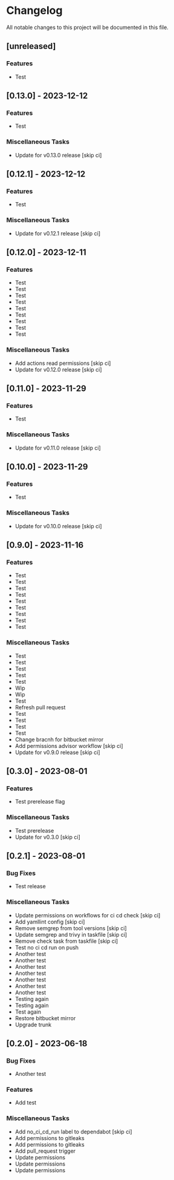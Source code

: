 # Changelog

All notable changes to this project will be documented in this file.

## [unreleased]

### Features

- Test

## [0.13.0] - 2023-12-12

### Features

- Test

### Miscellaneous Tasks

- Update for v0.13.0 release [skip ci]

## [0.12.1] - 2023-12-12

### Features

- Test

### Miscellaneous Tasks

- Update for v0.12.1 release [skip ci]

## [0.12.0] - 2023-12-11

### Features

- Test
- Test
- Test
- Test
- Test
- Test
- Test
- Test
- Test

### Miscellaneous Tasks

- Add actions read permissions [skip ci]
- Update for v0.12.0 release [skip ci]

## [0.11.0] - 2023-11-29

### Features

- Test

### Miscellaneous Tasks

- Update for v0.11.0 release [skip ci]

## [0.10.0] - 2023-11-29

### Features

- Test

### Miscellaneous Tasks

- Update for v0.10.0 release [skip ci]

## [0.9.0] - 2023-11-16

### Features

- Test
- Test
- Test
- Test
- Test
- Test
- Test
- Test
- Test

### Miscellaneous Tasks

- Test
- Test
- Test
- Test
- Test
- Wip
- Wip
- Test
- Refresh pull request
- Test
- Test
- Test
- Test
- Change bracnh for bitbucket mirror
- Add permissions advisor workflow [skip ci]
- Update for v0.9.0 release [skip ci]

## [0.3.0] - 2023-08-01

### Features

- Test prerelease flag

### Miscellaneous Tasks

- Test prerelease
- Update for v0.3.0 [skip ci]

## [0.2.1] - 2023-08-01

### Bug Fixes

- Test release

### Miscellaneous Tasks

- Update permissions on workflows for ci cd check [skip ci]
- Add yamllint config [skip ci]
- Remove semgrep from tool versions [skip ci]
- Update semgrep and trivy in taskfile [skip ci]
- Remove check task from taskfile [skip ci]
- Test no ci cd run on push
- Another test
- Another test
- Another test
- Another test
- Another test
- Another test
- Another test
- Testing again
- Testing again
- Test again
- Restore bitbucket mirror
- Upgrade trunk

## [0.2.0] - 2023-06-18

### Bug Fixes

- Another test

### Features

- Add test

### Miscellaneous Tasks

- Add no_ci_cd_run label to dependabot [skip ci]
- Add permissions to gitleaks
- Add permissions to gitleaks
- Add pull_request trigger
- Update permissions
- Update permissions
- Update permissions

<!-- generated by git-cliff -->
